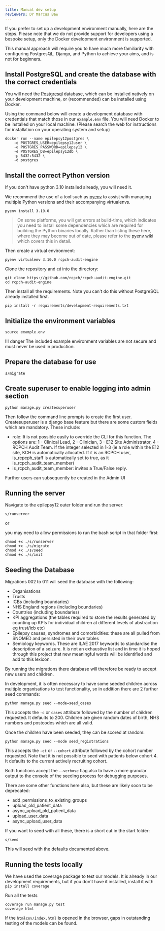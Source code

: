 ```yaml
---
title: Manual dev setup
reviewers: Dr Marcus Baw
---
```


If you prefer to set up a development environment manually, here are the steps. Please note that we do not provide support for developers using a bespoke setup, only the Docker development environment is supported.

This manual approach will require you to have much more familiarity with configuring PostgresQL, Django, and Python to achieve your aims, and is not for beginners.

## Install PostgreSQL and create the database with the correct credentials

You will need the [Postgresql](https://www.postgresql.org/) database, which can be installed natively on your development machine, or (recommended) can be installed using Docker.

Using the command below will create a development database with credentials that match those in our `example.env` file.
You will need Docker to be installed on your local machine. (Please search the web for instructions for installation on your operating system and setup)

```console
docker run --name epilepsy12postgres \
    -e POSTGRES_USER=epilepsy12user \
    -e POSTGRES_PASSWORD=epilepsy12 \
    -e POSTGRES_DB=epilepsy12db \
    -p 5432:5432 \
    -d postgres
```

## Install the correct Python version

If you don't have python 3.10 installed already, you will need it.

We recommend the use of a tool such as [pyenv](https://github.com/pyenv/pyenv) to assist with managing multiple Python versions and their accompanying virtualenvs.

```console
pyenv install 3.10.0
```

> On some platforms, you will get errors at build-time, which indicates you need to install some dependencies which are required for building the Python binaries locally. Rather than listing these here, where they may become out of date, please refer to the [pyenv wiki](https://github.com/pyenv/pyenv/wiki) which covers this in detail.

Then create a virtual environment:

```console
pyenv virtualenv 3.10.0 rcpch-audit-engine
```

Clone the repository and `cd` into the directory:

```console
git clone https://github.com/rcpch/rcpch-audit-engine.git
cd rcpch-audit-engine
```

Then install all the requirements. Note you can't do this without PostgreSQL already installed first.

```console
pip install -r requirements/development-requirements.txt
```

## Initialize the environment variables

```console
source example.env
```

!!! danger
The included example environment variables are not secure and must never be used in production.

## Prepare the database for use

```console
s/migrate
```

## Create superuser to enable logging into admin section

```console
python manage.py createsuperuser
```

Then follow the command line prompts to create the first user. Createsuperuser is a django base feature but there are some custom fields which are mandatory. These include:

- role: It is not possible easily to override the CLI for this function. The options are: 1 - Clinical Lead, 2 - Clinician, 3 - E12 Site Administrator, 4 - RCPCH Audit Team. If the integer selected in 1-3 (ie a role within the E12 site, KCH is automatically allocated. If it is an RCPCH user, is_rcpcph_staff is automatically set to true, as it is_rcpch_audit_team_member)
- is_rcpch_audit_team_member: invites a True/False reply.

Further users can subsequently be created in the Admin UI

## Running the server

Navigate to the epilepsy12 outer folder and run the server:

```console
s/runserver
```

or

you may need to allow permissions to run the bash script in that folder first:

```console
chmod +x ./s/runserver
chmod +x ./s/migrate
chmod +x ./s/seed
chmod +x ./s/init
```

## Seeding the Database

Migrations 002 to 011 will seed the database with the following:

- Organisations
- Trusts
- ICBs (including boundaries)
- NHS England regions (including boundaries)
- Countries (including boundaries)
- KPI aggregations (the tables required to store the results generated by counting up KPIs for individual children at different levels of abstraction eg trust/icb etc)
- Epilepsy causes, syndromes and comorbidities: these are all pulled from SNOMED and persisted in their own tables
- Semiology keywords. These are ILAE 2017 keywords to standardise the description of a seizure. It is not an exhaustive list and in time it is hoped through this project that new meaningful words will be identified and add to this lexicon.

By running the migrations there database will therefore be ready to accept new users and children.

In development, it is often necessary to have some seeded children across multiple organisations to test functionality, so in addition there are 2 further seed commands:

```console
python manage.py seed --mode=seed_cases
```

This accepts the `-c` or `cases` attribute followed by the number of children requested. It defaults to 200. Children are given random dates of birth, NHS numbers and postcodes which are all valid.

Once the children have been seeded, they can be scored at random:

```console
python manage.py seed --mode seed_registrations
```

This accepts the `-ct` or `--cohort` attribute followed by the cohort number requested. Note that it is not possible to seed with patients below cohort 4. It defaults to the current actively recruiting cohort.

Both functions accept the `--verbose` flag also to have a more granular output to the console of the seeding process for debugging purposes.

There are some other functions here also, but these are likely soon to be deprecated:

- add_permissions_to_existing_groups
- upload_old_patient_data
- async_upload_old_patient_data
- upload_user_data
- async_upload_user_data

If you want to seed with all these, there is a short cut in the start folder:

```console
s/seed
```

This will seed with the defaults documented above.

## Running the tests locally

We have used the coverage package to test our models. It is already in our development requirements, but if you don't have it installed, install it with `pip install coverage`

Run all the tests

```console
coverage run manage.py test
coverage html
```

If the `htmlcov/index.html` is opened in the browser, gaps in outstanding testing of the models can be found.
